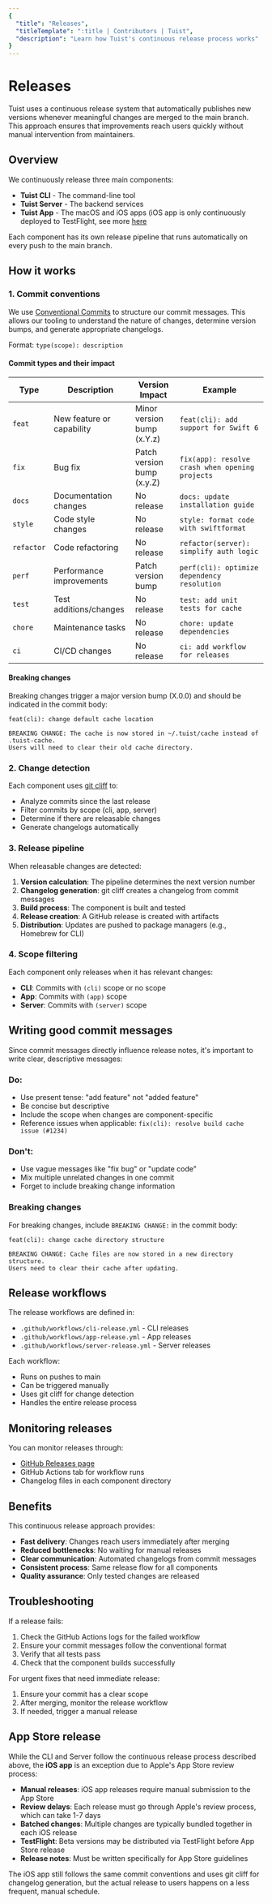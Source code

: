 ```yaml
---
{
  "title": "Releases",
  "titleTemplate": ":title | Contributors | Tuist",
  "description": "Learn how Tuist's continuous release process works"
}
---
```

# Releases

Tuist uses a continuous release system that automatically publishes new versions
whenever meaningful changes are merged to the main branch. This approach ensures
that improvements reach users quickly without manual intervention from
maintainers.

## Overview

We continuously release three main components:
- **Tuist CLI** - The command-line tool
- **Tuist Server** - The backend services
- **Tuist App** - The macOS and iOS apps (iOS app is only continuously deployed
  to TestFlight, see more [here](#app-store-release)

Each component has its own release pipeline that runs automatically on every
push to the main branch.

## How it works

### 1. Commit conventions

We use [Conventional Commits](https://www.conventionalcommits.org/) to structure
our commit messages. This allows our tooling to understand the nature of
changes, determine version bumps, and generate appropriate changelogs.

Format: `type(scope): description`

#### Commit types and their impact

| Type       | Description               | Version Impact             | Example                                         |
| ---------- | ------------------------- | -------------------------- | ----------------------------------------------- |
| `feat`     | New feature or capability | Minor version bump (x.Y.z) | `feat(cli): add support for Swift 6`            |
| `fix`      | Bug fix                   | Patch version bump (x.y.Z) | `fix(app): resolve crash when opening projects` |
| `docs`     | Documentation changes     | No release                 | `docs: update installation guide`               |
| `style`    | Code style changes        | No release                 | `style: format code with swiftformat`           |
| `refactor` | Code refactoring          | No release                 | `refactor(server): simplify auth logic`         |
| `perf`     | Performance improvements  | Patch version bump         | `perf(cli): optimize dependency resolution`     |
| `test`     | Test additions/changes    | No release                 | `test: add unit tests for cache`                |
| `chore`    | Maintenance tasks         | No release                 | `chore: update dependencies`                    |
| `ci`       | CI/CD changes             | No release                 | `ci: add workflow for releases`                 |

#### Breaking changes

Breaking changes trigger a major version bump (X.0.0) and should be indicated in
the commit body:

```
feat(cli): change default cache location

BREAKING CHANGE: The cache is now stored in ~/.tuist/cache instead of .tuist-cache.
Users will need to clear their old cache directory.
```

### 2. Change detection

Each component uses [git cliff](https://git-cliff.org/) to:
- Analyze commits since the last release
- Filter commits by scope (cli, app, server)
- Determine if there are releasable changes
- Generate changelogs automatically

### 3. Release pipeline

When releasable changes are detected:

1. **Version calculation**: The pipeline determines the next version number
2. **Changelog generation**: git cliff creates a changelog from commit messages
3. **Build process**: The component is built and tested
4. **Release creation**: A GitHub release is created with artifacts
5. **Distribution**: Updates are pushed to package managers (e.g., Homebrew for
   CLI)

### 4. Scope filtering

Each component only releases when it has relevant changes:

- **CLI**: Commits with `(cli)` scope or no scope
- **App**: Commits with `(app)` scope
- **Server**: Commits with `(server)` scope

## Writing good commit messages

Since commit messages directly influence release notes, it's important to write
clear, descriptive messages:

### Do:
- Use present tense: "add feature" not "added feature"
- Be concise but descriptive
- Include the scope when changes are component-specific
- Reference issues when applicable: `fix(cli): resolve build cache issue
  (#1234)`

### Don't:
- Use vague messages like "fix bug" or "update code"
- Mix multiple unrelated changes in one commit
- Forget to include breaking change information

### Breaking changes

For breaking changes, include `BREAKING CHANGE:` in the commit body:

```
feat(cli): change cache directory structure

BREAKING CHANGE: Cache files are now stored in a new directory structure.
Users need to clear their cache after updating.
```

## Release workflows

The release workflows are defined in:
- `.github/workflows/cli-release.yml` - CLI releases
- `.github/workflows/app-release.yml` - App releases
- `.github/workflows/server-release.yml` - Server releases

Each workflow:
- Runs on pushes to main
- Can be triggered manually
- Uses git cliff for change detection
- Handles the entire release process

## Monitoring releases

You can monitor releases through:
- [GitHub Releases page](https://github.com/tuist/tuist/releases)
- GitHub Actions tab for workflow runs
- Changelog files in each component directory

## Benefits

This continuous release approach provides:

- **Fast delivery**: Changes reach users immediately after merging
- **Reduced bottlenecks**: No waiting for manual releases
- **Clear communication**: Automated changelogs from commit messages
- **Consistent process**: Same release flow for all components
- **Quality assurance**: Only tested changes are released

## Troubleshooting

If a release fails:

1. Check the GitHub Actions logs for the failed workflow
2. Ensure your commit messages follow the conventional format
3. Verify that all tests pass
4. Check that the component builds successfully

For urgent fixes that need immediate release:
1. Ensure your commit has a clear scope
2. After merging, monitor the release workflow
3. If needed, trigger a manual release

## App Store release

While the CLI and Server follow the continuous release process described above,
the **iOS app** is an exception due to Apple's App Store review process:

- **Manual releases**: iOS app releases require manual submission to the App
  Store
- **Review delays**: Each release must go through Apple's review process, which
  can take 1-7 days
- **Batched changes**: Multiple changes are typically bundled together in each
  iOS release
- **TestFlight**: Beta versions may be distributed via TestFlight before App
  Store release
- **Release notes**: Must be written specifically for App Store guidelines

The iOS app still follows the same commit conventions and uses git cliff for
changelog generation, but the actual release to users happens on a less
frequent, manual schedule.
